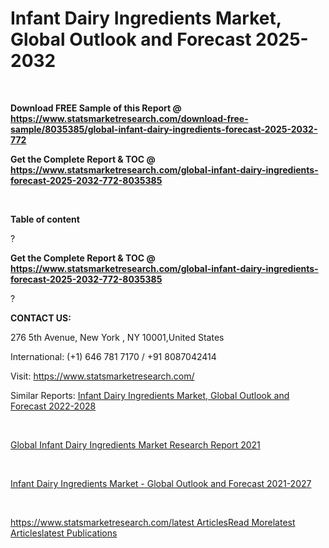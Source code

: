 <h1>Infant Dairy Ingredients Market, Global Outlook and Forecast 2025-2032</h1><br/><p><strong>Download FREE Sample of this Report @ <a href="https://www.statsmarketresearch.com/download-free-sample/8035385/global-infant-dairy-ingredients-forecast-2025-2032-772">https://www.statsmarketresearch.com/download-free-sample/8035385/global-infant-dairy-ingredients-forecast-2025-2032-772</a></strong></p>
 
 
 
 <div><b>Get the Complete Report & TOC @ <a href="https://www.statsmarketresearch.com/global-infant-dairy-ingredients-forecast-2025-2032-772-8035385">https://www.statsmarketresearch.com/global-infant-dairy-ingredients-forecast-2025-2032-772-8035385</a></b></div>
 
 
 
 <p><br />
 
 <b>Table of content</b></p>
 
 
 
 <p>? </p>
 
 
 
 <div><b>Get the Complete Report & TOC @ <a href="https://www.statsmarketresearch.com/global-infant-dairy-ingredients-forecast-2025-2032-772-8035385">https://www.statsmarketresearch.com/global-infant-dairy-ingredients-forecast-2025-2032-772-8035385</a></b></div>
 
 
 
 <p>? </p>
 
 
 
 <p><b>CONTACT US:</b><br />
 
 276 5th Avenue, New York , NY 10001,United States<br />
 
 International: (+1) 646 781 7170 / +91 8087042414<br />
 
 Visit: <a href="https://www.statsmarketresearch.com/">https://www.statsmarketresearch.com/</a><br />
 
 Similar Reports: <a href="https://www.statsmarketresearch.com/global-infant-dairy-ingredients-forecast-2025-2032-772-8035385">Infant Dairy Ingredients Market, Global Outlook and Forecast 2022-2028</a><br />
 
 <br />
 
 <a href="https://www.statsmarketresearch.com/global-infant-dairy-ingredients-forecast-2025-2032-772-8035385">Global Infant Dairy Ingredients Market Research Report 2021</a><br />
 
 <br />
 
 <a href="https://www.statsmarketresearch.com/global-infant-dairy-ingredients-forecast-2025-2032-772-8035385">Infant Dairy Ingredients Market - Global Outlook and Forecast 2021-2027</a><br />
 
 <br />
 
 <a href="https://gyeongbokgung.com">https://www.statsmarketresearch.com/</a><a href="https://hallyeomaritime.com">latest Articles</a><a href="https://jingwansa.com">Read More</a><a href="https://nguoiviet.jp/">latest Articles</a><a href="https://www.intelmarketresearch.com/">latest Publications</a></p>